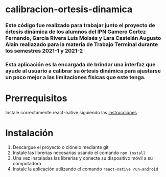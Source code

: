 # calibracion-ortesis-dinamica

### Este código fue realizado para trabajar junto el proyecto de órtesis dinámica de los alumnos del IPN Gamero Cortez Fernando, García Rivera Luis Moisés y Lara Castelán Augusto Alain realiazado para la materia de Trabajo Terminal durante los semestres 2021-1 y 2021-2

### Esta aplicación es la encargada de brindar una interfaz que ayude al usuario a calibrar su órtesis dinámica para ajustarse un poco mejor a las limitaciones fisicas que este tenga.

# Prerrequisitos
Instale correctamente react-native siguiendo las <a href="https://reactnative.dev/docs/environment-setup"> instrucciones </a>

# Instalación 

1. Descargue el proyecto o clónelo mediante git
2. Instale las librerías necesarias usando el comando `npm install`
3. Una vez instaladas las librerías y conecte su dispositivo móvil a su computadora 
4. Instale la aplicación utilizando el comando `react-native run-android`
